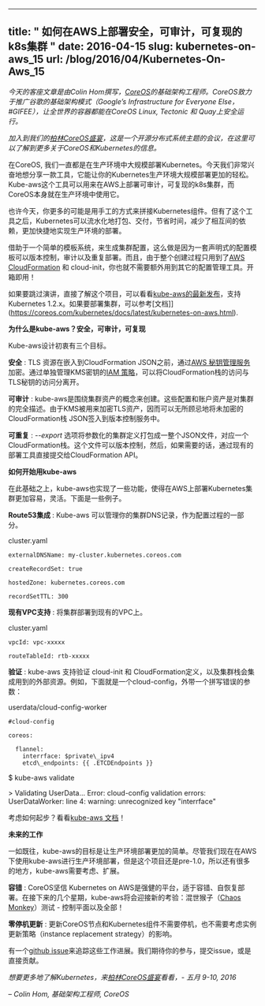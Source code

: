 <!-- ---
title: " How to deploy secure, auditable, and reproducible Kubernetes clusters on AWS "
date: 2016-04-15
slug: kubernetes-on-aws_15
url: /blog/2016/04/Kubernetes-On-Aws_15
--- -->

---
title: " 如何在AWS上部署安全，可审计，可复现的k8s集群 "
date: 2016-04-15
slug: kubernetes-on-aws_15
url: /blog/2016/04/Kubernetes-On-Aws_15
---

<!-- _Today’s guest post is written by Colin Hom, infrastructure engineer at [CoreOS](https://coreos.com/), the company delivering Google’s Infrastructure for Everyone Else (#GIFEE) and running the world's containers securely on CoreOS Linux, Tectonic and Quay._

_Join us at [CoreOS Fest Berlin](https://coreos.com/fest/), the Open Source Distributed Systems Conference, and learn more about CoreOS and Kubernetes._ -->

_今天的客座文章是由Colin Hom撰写，[CoreOS](https://coreos.com/)的基础架构工程师。CoreOS致力于推广谷歌的基础架构模式（Google’s Infrastructure for Everyone Else， #GIFEE），让全世界的容器都能在CoreOS Linux, Tectonic 和 Quay上安全运行。_

_加入到我们的[柏林CoreOS盛宴](https://coreos.com/fest/)，这是一个开源分布式系统主题的会议，在这里可以了解到更多关于CoreOS和Kubernetes的信息。_

<!-- At CoreOS, we're all about deploying Kubernetes in production at scale. Today we are excited to share a tool that makes deploying Kubernetes on Amazon Web Services (AWS) a breeze. Kube-aws is a tool for deploying auditable and reproducible Kubernetes clusters to AWS, currently used by CoreOS to spin up production clusters. -->

在CoreOS, 我们一直都是在生产环境中大规模部署Kubernetes。今天我们非常兴奋地想分享一款工具，它能让你的Kubernetes生产环境大规模部署更加的轻松。Kube-aws这个工具可以用来在AWS上部署可审计，可复现的k8s集群，而CoreOS本身就在生产环境中使用它。

<!-- Today you might be putting the Kubernetes components together in a more manual way. With this helpful tool, Kubernetes is delivered in a streamlined package to save time, minimize interdependencies and quickly create production-ready deployments. -->

也许今天，你更多的可能是用手工的方式来拼接Kubernetes组件。但有了这个工具之后，Kubernetes可以流水化地打包、交付，节省时间，减少了相互间的依赖，更加快捷地实现生产环境的部署。

<!-- A simple templating system is leveraged to generate cluster configuration as a set of declarative configuration templates that can be version controlled, audited and re-deployed. Since the entirety of the provisioning is by [AWS CloudFormation](https://aws.amazon.com/cloudformation/) and cloud-init, there’s no need for external configuration management tools on your end. Batteries included! -->

借助于一个简单的模板系统，来生成集群配置，这么做是因为一套声明式的配置模板可以版本控制，审计以及重复部署。而且，由于整个创建过程只用到了[AWS CloudFormation](https://aws.amazon.com/cloudformation/) 和 cloud-init，你也就不需要额外用到其它的配置管理工具。开箱即用！

<!-- To skip the talk and go straight to the project, check out [the latest release of kube-aws](https://github.com/coreos/coreos-kubernetes/releases), which supports Kubernetes 1.2.x. To get your cluster running, [check out the documentation](https://coreos.com/kubernetes/docs/latest/kubernetes-on-aws.html). -->

如果要跳过演讲，直接了解这个项目，可以看看[kube-aws的最新发布](https://github.com/coreos/coreos-kubernetes/releases)，支持Kubernetes 1.2.x。如果要部署集群，可以参考[文档]](https://coreos.com/kubernetes/docs/latest/kubernetes-on-aws.html).

<!-- **Why kube-aws? Security, auditability and reproducibility** -->
**为什么是kube-aws？安全，可审计，可复现**

<!-- Kube-aws is designed with three central goals in mind. -->
Kube-aws设计初衷有三个目标。

<!-- **Secure** : TLS assets are encrypted via the [AWS Key Management Service (KMS)](https://aws.amazon.com/kms/) before being embedded in the CloudFormation JSON. By managing [IAM policy](http://docs.aws.amazon.com/IAM/latest/UserGuide/access_policies.html) for the KMS key independently, an operator can decouple operational access to the CloudFormation stack from access to the TLS secrets. -->

**安全** : TLS 资源在嵌入到CloudFormation JSON之前，通过[AWS 秘钥管理服务](https://aws.amazon.com/kms/)加密。通过单独管理KMS密钥的[IAM 策略](http://docs.aws.amazon.com/IAM/latest/UserGuide/access_policies.html)，可以将CloudFormation栈的访问与TLS秘钥的访问分离开。

<!-- **Auditable** : kube-aws is built around the concept of cluster assets. These configuration and credential assets represent the complete description of the cluster. Since KMS is used to encrypt TLS assets, you can feel free to check your unencrypted stack JSON into version control as well! -->

**可审计** : kube-aws是围绕集群资产的概念来创建。这些配置和账户资产是对集群的完全描述。由于KMS被用来加密TLS资产，因而可以无所顾忌地将未加密的CloudFormation栈 JSON签入到版本控制服务中。

<!-- **Reproducible** : The _--export_ option packs your parameterized cluster definition into a single JSON file which defines a CloudFormation stack. This file can be version controlled and submitted directly to the CloudFormation API via existing deployment tooling, if desired. -->

**可重复** : _--export_ 选项将参数化的集群定义打包成一整个JSON文件，对应一个CloudFormation栈。这个文件可以版本控制，然后，如果需要的话，通过现有的部署工具直接提交给CloudFormation API。

<!-- **How to get started with kube-aws** -->
**如何开始用kube-aws**

<!-- On top of this foundation, kube-aws implements features that make Kubernetes deployments on AWS easier to manage and more flexible. Here are some examples. -->
在此基础之上，kube-aws也实现了一些功能，使得在AWS上部署Kubernetes集群更加容易，灵活。下面是一些例子。

<!-- **Route53 Integration** : Kube-aws can manage your cluster DNS records as part of the provisioning process. -->
**Route53集成** : Kube-aws 可以管理你的集群DNS记录，作为配置过程的一部分。

cluster.yaml
```
externalDNSName: my-cluster.kubernetes.coreos.com

createRecordSet: true

hostedZone: kubernetes.coreos.com

recordSetTTL: 300
```

<!-- **Existing VPC Support** : Deploy your cluster to an existing VPC. -->
**现有VPC支持** : 将集群部署到现有的VPC上。

cluster.yaml
```
vpcId: vpc-xxxxx

routeTableId: rtb-xxxxx
```

<!-- **Validation** : Kube-aws supports validation of cloud-init and CloudFormation definitions, along with any external resources that the cluster stack will integrate with. For example, here’s a cloud-config with a misspelled parameter: -->
**验证** : kube-aws 支持验证 cloud-init 和 CloudFormation定义，以及集群栈会集成用到的外部资源。例如，下面就是一个cloud-config，外带一个拼写错误的参数：

userdata/cloud-config-worker
```
#cloud-config

coreos:

  flannel:
    interrface: $private\_ipv4
    etcd\_endpoints: {{ .ETCDEndpoints }}
```

$ kube-aws validate

 \> Validating UserData...
     Error: cloud-config validation errors:
     UserDataWorker: line 4: warning: unrecognized key "interrface"

<!-- To get started, check out the [kube-aws documentation](https://coreos.com/kubernetes/docs/latest/kubernetes-on-aws.html). -->
考虑如何起步？看看[kube-aws 文档](https://coreos.com/kubernetes/docs/latest/kubernetes-on-aws.html)！

<!-- **Future Work** -->
**未来的工作**

<!-- As always, the goal with kube-aws is to make deployments that are production ready. While we use kube-aws in production on AWS today, this project is pre-1.0 and there are a number of areas in which kube-aws needs to evolve. -->
一如既往，kube-aws的目标是让生产环境部署更加的简单。尽管我们现在在AWS下使用kube-aws进行生产环境部署，但是这个项目还是pre-1.0，所以还有很多的地方，kube-aws需要考虑、扩展。

<!-- **Fault tolerance** : At CoreOS we believe Kubernetes on AWS is a potent platform for fault-tolerant and self-healing deployments. In the upcoming weeks, kube-aws will be rising to a new challenge: surviving the [Chaos Monkey](https://github.com/Netflix/SimianArmy/wiki/Chaos-Monkey) – control plane and all! -->
**容错** : CoreOS坚信 Kubernetes on AWS是强健的平台，适于容错、自恢复部署。在接下来的几个星期，kube-aws将会迎接新的考验：混世猴子（[Chaos Monkey](https://github.com/Netflix/SimianArmy/wiki/Chaos-Monkey)）测试 - 控制平面以及全部！

<!-- **Zero-downtime updates** : Updating CoreOS nodes and Kubernetes components can be done without downtime and without interdependency with the correct instance replacement strategy. -->
**零停机更新** : 更新CoreOS节点和Kubernetes组件不需要停机，也不需要考虑实例更新策略（instance replacement strategy）的影响。

<!-- A [github issue](https://github.com/coreos/coreos-kubernetes/issues/340) tracks the work towards this goal. We look forward to seeing you get involved with the project by filing issues or contributing directly. -->
有一个[github issue](https://github.com/coreos/coreos-kubernetes/issues/340)来追踪这些工作进展。我们期待你的参与，提交issue，或是直接贡献。

<!-- _Learn more about Kubernetes and meet the community at [CoreOS Fest Berlin](https://coreos.com/fest/) - May 9-10, 2016_ -->
_想要更多地了解Kubernetes，来[柏林CoreOS盛宴](https://coreos.com/fest/)看看，- 五月 9-10, 2016_

<!-- _– Colin Hom, infrastructure engineer, CoreOS_ -->
_– Colin Hom, 基础架构工程师, CoreOS_
